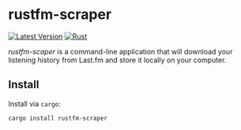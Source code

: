 rustfm-scraper
=============


[![Latest Version](https://img.shields.io/crates/v/rustfm-scraper.svg)](https://crates.io/crates/rustfm-scraper)
[![Rust](https://github.com/bobbo/rustfm-scrobble/workflows/Rust/badge.svg?branch=master&event=push)](https://github.com/nledford/rustfm-scraper/actions)

*rustfm-scaper* is a command-line application that will download your listening history from Last.fm and store it 
locally on your computer.

## Install

Install via `cargo`:

```
cargo install rustfm-scraper
```